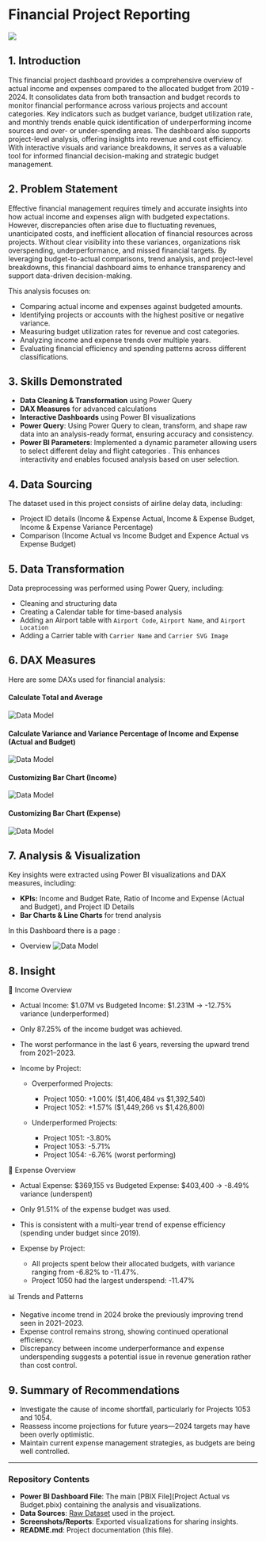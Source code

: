 # Financial Project Reporting

![](finance.png)

## 1. Introduction
This financial project dashboard provides a comprehensive overview of actual income and expenses compared to the allocated budget from 2019 - 2024. It consolidates data from both transaction and budget records to monitor financial performance across various projects and account categories. Key indicators such as budget variance, budget utilization rate, and monthly trends enable quick identification of underperforming income sources and over- or under-spending areas. The dashboard also supports project-level analysis, offering insights into revenue and cost efficiency. With interactive visuals and variance breakdowns, it serves as a valuable tool for informed financial decision-making and strategic budget management.

## 2. Problem Statement
Effective financial management requires timely and accurate insights into how actual income and expenses align with budgeted expectations. However, discrepancies often arise due to fluctuating revenues, unanticipated costs, and inefficient allocation of financial resources across projects. Without clear visibility into these variances, organizations risk overspending, underperformance, and missed financial targets. By leveraging budget-to-actual comparisons, trend analysis, and project-level breakdowns, this financial dashboard aims to enhance transparency and support data-driven decision-making.

This analysis focuses on:
- Comparing actual income and expenses against budgeted amounts.
- Identifying projects or accounts with the highest positive or negative variance.
- Measuring budget utilization rates for revenue and cost categories.
- Analyzing income and expense trends over multiple years.
- Evaluating financial efficiency and spending patterns across different classifications.

## 3. Skills Demonstrated
- **Data Cleaning & Transformation** using Power Query
- **DAX Measures** for advanced calculations
- **Interactive Dashboards** using Power BI visualizations
- **Power Query**: Using Power Query to clean, transform, and shape raw data into an analysis-ready format, ensuring accuracy and consistency.
- **Power BI Parameters**: Implemented a dynamic parameter allowing users to select different delay and flight categories . This enhances interactivity and enables focused analysis based on user selection.

## 4. Data Sourcing
The dataset used in this project consists of airline delay data, including:
- Project ID details (Income & Expense Actual, Income & Expense Budget, Income & Expense Variance Percentage)
- Comparison (Income Actual vs Income Budget and Expence Actual vs Expense Budget)

## 5. Data Transformation
Data preprocessing was performed using Power Query, including:
- Cleaning and structuring data
- Creating a Calendar table for time-based analysis
- Adding an Airport table with `Airport Code`, `Airport Name`, and `Airport Location`
- Adding a Carrier table with `Carrier Name` and `Carrier SVG Image`

## 6. DAX Measures
Here are some DAXs used for financial analysis:

#### Calculate Total and Average
![Data Model](DAX_measurement/DAXMeasureSumAvg.png)

#### Calculate Variance and Variance Percentage of Income and Expense (Actual and Budget)
![Data Model](DAX_measurement/DAXvariance.png)

#### Customizing Bar Chart (Income)
![Data Model](DAX_measurement/IncomeBarChart.png)

#### Customizing Bar Chart (Expense)
![Data Model](DAX_measurement/ExpenseBarChart.png)

## 7. Analysis & Visualization
Key insights were extracted using Power BI visualizations and DAX measures, including:
- **KPIs:** Income and Budget Rate, Ratio of Income and Expense (Actual and Budget), and Project ID Details
- **Bar Charts & Line Charts** for trend analysis

In this Dashboard there is a page :
- Overview
![Data Model](DAX_measurement/Dashboard.png)

## 8. Insight
🔶 Income Overview
  - Actual Income: $1.07M vs Budgeted Income: $1.231M → -12.75% variance (underperformed)
  - Only 87.25% of the income budget was achieved.
  - The worst performance in the last 6 years, reversing the upward trend from 2021–2023.

- Income by Project:
  - Overperformed Projects:
    - Project 1050: +1.00% ($1,406,484 vs $1,392,540)
    - Project 1052: +1.57% ($1,449,266 vs $1,426,800)

  - Underperformed Projects:
    - Project 1051: -3.80%
    - Project 1053: -5.71%
    - Project 1054: -6.76% (worst performing)

🔷 Expense Overview
  - Actual Expense: $369,155 vs Budgeted Expense: $403,400 → -8.49% variance (underspent)
  - Only 91.51% of the expense budget was used.
  - This is consistent with a multi-year trend of expense efficiency (spending under budget since 2019).

- Expense by Project:
  - All projects spent below their allocated budgets, with variance ranging from -6.82% to -11.47%.
  - Project 1050 had the largest underspend: -11.47%
 
📊 Trends and Patterns
- Negative income trend in 2024 broke the previously improving trend seen in 2021–2023.
- Expense control remains strong, showing continued operational efficiency.
- Discrepancy between income underperformance and expense underspending suggests a potential issue in revenue generation rather than cost control.

## 9. Summary of Recommendations
- Investigate the cause of income shortfall, particularly for Projects 1053 and 1054.
- Reassess income projections for future years—2024 targets may have been overly optimistic.
- Maintain current expense management strategies, as budgets are being well controlled.

---
### Repository Contents  
- **Power BI Dashboard File**: The main [PBIX File](Project Actual vs Budget.pbix) containing the analysis and visualizations. 
- **Data Sources**: [Raw Dataset](Project_Monthly_Performance_2019_2024.xlsx) used in the project.  
- **Screenshots/Reports**: Exported visualizations for sharing insights.  
- **README.md**: Project documentation (this file).
